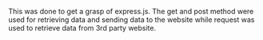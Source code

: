 This was done to get a grasp of express.js.
The get and post method were used for retrieving data and sending data to the website while
request was used to retrieve data from 3rd party website.
